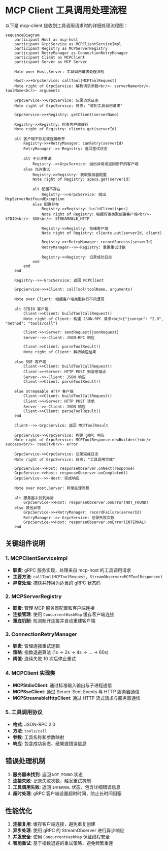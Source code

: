 # MCP Client 工具调用处理流程

以下是 mcp-client 接收到工具调用请求时的详细处理流程图：

```mermaid
sequenceDiagram
    participant Host as mcp-host
    participant GrpcService as MCPClientServiceImpl
    participant Registry as MCPServerRegistry
    participant RetryManager as ConnectionRetryManager
    participant Client as MCPClient
    participant Server as MCP Server

    Note over Host,Server: 工具调用请求处理流程
    
    Host->>+GrpcService: callTool(MCPToolRequest)
    Note right of GrpcService: 解析请求参数<br/>- serverName<br/>- toolName<br/>- arguments
    
    GrpcService->>GrpcService: 记录请求日志
    Note right of GrpcService: 日志: "收到工具调用请求"
    
    GrpcService->>+Registry: getClient(serverName)
    
    Registry->>Registry: 检查客户端缓存
    Note right of Registry: clients.get(serverId)
    
    alt 客户端不存在或连接断开
        Registry->>+RetryManager: canRetry(serverId)
        RetryManager-->>-Registry: 返回重试状态
        
        alt 不允许重试
            Registry-->>GrpcService: 抛出异常或返回断开的客户端
        else 允许重试
            Registry->>Registry: 获取服务器配置
            Note right of Registry: specs.get(serverId)
            
            alt 配置不存在
                Registry-->>GrpcService: 抛出 McpServerNotFoundException
            else 配置存在
                Registry->>Registry: buildClient(spec)
                Note right of Registry: 根据传输类型创建客户端<br/>- STDIO<br/>- SSE<br/>- STREAMABLE_HTTP
                
                Registry->>Registry: 存储客户端
                Note right of Registry: clients.put(serverId, client)
                
                Registry->>+RetryManager: recordSuccess(serverId)
                RetryManager-->>-Registry: 重置重试计数
                
                Registry->>Registry: 记录成功日志
            end
        end
    end
    
    Registry-->>-GrpcService: 返回 MCPClient
    
    GrpcService->>+Client: callTool(toolName, arguments)
    
    Note over Client: 根据客户端类型执行不同逻辑
    
    alt STDIO 客户端
        Client->>Client: buildToolCallRequest()
        Note right of Client: 构建 JSON-RPC 请求<br/>{"jsonrpc": "2.0", "method": "tools/call"}
        
        Client->>+Server: sendRequest(jsonRequest)
        Server-->>-Client: JSON-RPC 响应
        
        Client->>Client: parseToolResult()
        Note right of Client: 解析响应结果
        
    else SSE 客户端
        Client->>Client: buildToolCallRequest()
        Client->>+Server: HTTP POST 到消息端点
        Server-->>-Client: JSON 响应
        Client->>Client: parseToolResult()
        
    else Streamable HTTP 客户端
        Client->>Client: buildToolCallRequest()
        Client->>+Server: HTTP POST 请求
        Server-->>-Client: JSON 响应
        Client->>Client: parseToolResult()
    end
    
    Client-->>-GrpcService: 返回 MCPToolResult
    
    GrpcService->>GrpcService: 构建 gRPC 响应
    Note right of GrpcService: MCPToolResponse.newBuilder()<br/>- success<br/>- result<br/>- error
    
    GrpcService->>GrpcService: 记录完成日志
    Note right of GrpcService: 日志: "工具调用完成"
    
    GrpcService->>Host: responseObserver.onNext(response)
    GrpcService->>Host: responseObserver.onCompleted()
    GrpcService-->>-Host: 完成响应
    
    Note over Host,Server: 异常处理流程
    
    alt 服务器未找到异常
        GrpcService->>Host: responseObserver.onError(NOT_FOUND)
    else 其他异常
        GrpcService->>+RetryManager: recordFailure(serverId)
        RetryManager-->>-GrpcService: 记录失败次数
        GrpcService->>Host: responseObserver.onError(INTERNAL)
    end
```

## 关键组件说明

### 1. MCPClientServiceImpl
- **职责**: gRPC 服务实现，处理来自 mcp-host 的工具调用请求
- **主要方法**: `callTool(MCPToolRequest, StreamObserver<MCPToolResponse>)`
- **异常处理**: 捕获并转换为适当的 gRPC 状态码

### 2. MCPServerRegistry
- **职责**: 管理 MCP 服务器配置和客户端连接
- **连接管理**: 使用 `ConcurrentHashMap` 缓存客户端连接
- **重连机制**: 检测断开连接并自动重建客户端

### 3. ConnectionRetryManager
- **职责**: 管理连接重试逻辑
- **策略**: 指数退避算法 (1s → 2s → 4s → ... → 60s)
- **阈值**: 连续失败 10 次后停止重试

### 4. MCPClient 实现类
- **MCPStdioClient**: 通过标准输入输出与子进程通信
- **MCPSseClient**: 通过 Server-Sent Events 与 HTTP 服务器通信
- **MCPStreamableHttpClient**: 通过 HTTP 流式请求与服务器通信

### 5. 工具调用协议
- **格式**: JSON-RPC 2.0
- **方法**: `tools/call`
- **参数**: 工具名称和参数映射
- **响应**: 包含成功状态、结果或错误信息

## 错误处理机制

1. **服务器未找到**: 返回 `NOT_FOUND` 状态
2. **连接失败**: 记录失败次数，触发重试机制
3. **工具调用失败**: 返回 `INTERNAL` 状态，包含详细错误信息
4. **超时处理**: gRPC 客户端设置超时时间，防止长时间阻塞

## 性能优化

1. **连接复用**: 缓存客户端连接，避免重复创建
2. **异步处理**: 使用 gRPC 的 StreamObserver 进行异步响应
3. **并发安全**: 使用 `ConcurrentHashMap` 保证线程安全
4. **智能重试**: 基于指数退避的重试策略，避免频繁重连